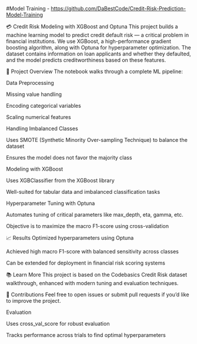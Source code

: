 #Model Training - https://github.com/DaBestCode/Credit-Risk-Prediction-Model-Training



💳 Credit Risk Modeling with XGBoost and Optuna
This project builds a machine learning model to predict credit default risk — a critical problem in financial institutions. We use XGBoost, a high-performance gradient boosting algorithm, along with Optuna for hyperparameter optimization. The dataset contains information on loan applicants and whether they defaulted, and the model predicts creditworthiness based on these features.

📌 Project Overview
The notebook walks through a complete ML pipeline:

Data Preprocessing

Missing value handling

Encoding categorical variables

Scaling numerical features

Handling Imbalanced Classes

Uses SMOTE (Synthetic Minority Over-sampling Technique) to balance the dataset

Ensures the model does not favor the majority class

Modeling with XGBoost

Uses XGBClassifier from the XGBoost library

Well-suited for tabular data and imbalanced classification tasks

Hyperparameter Tuning with Optuna

Automates tuning of critical parameters like max_depth, eta, gamma, etc.

Objective is to maximize the macro F1-score using cross-validation

📈 Results
Optimized hyperparameters using Optuna

Achieved high macro F1-score with balanced sensitivity across classes

Can be extended for deployment in financial risk scoring systems

📚 Learn More
This project is based on the Codebasics Credit Risk dataset walkthrough, enhanced with modern tuning and evaluation techniques.

🤝 Contributions
Feel free to open issues or submit pull requests if you’d like to improve the project.



Evaluation

Uses cross_val_score for robust evaluation

Tracks performance across trials to find optimal hyperparameters
